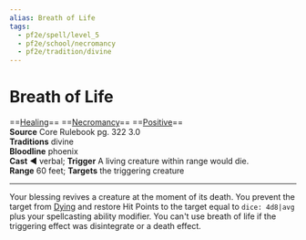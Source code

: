 ```yaml
---
alias: Breath of Life
tags:
  - pf2e/spell/level_5
  - pf2e/school/necromancy
  - pf2e/tradition/divine
---
```


# Breath of Life

==[Healing](Healing.md)== ==[Necromancy](Necromancy.md)== ==[Positive](Positive.md)==  
__Source__ Core Rulebook pg. 322 3.0  
**Traditions** divine  
**Bloodline** phoenix  
**Cast** ◄ verbal; **Trigger** A living creature within range would die.  
**Range** 60 feet; **Targets** the triggering creature

---

Your blessing revives a creature at the moment of its death. You prevent the target from [Dying](Dying.md) and restore Hit Points to the target equal to `dice: 4d8|avg` plus your spellcasting ability modifier. You can't use breath of life if the triggering effect was disintegrate or a death effect.
